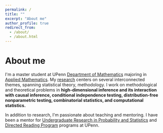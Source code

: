```yaml
---
permalink: /
title: ""
excerpt: "About me"
author_profile: true
redirect_from: 
  - /about/
  - /about.html
---
```


About me
======

I'm a master student at UPenn [Department of Mathematics](https://www.math.upenn.edu/) majoring in [Applied Mathematics](https://www.amcs.upenn.edu/). My [research](https://katsevich-lab.github.io/) centers on several interconnected themes, spanning statistical theory, methodology. I work on methodological and theoretical problems in **high-dimensional inference and its interaction with causal inference, conditional independence testing, distribution-free nonparametric testing, combinatorial statistics, and computational statistics.**

In addition to research, I'm passionate about teaching and mentoring. I have been a mentor for [Undergraduate Research in Probability and Statistics](https://sites.google.com/view/urps-penn?pli=1) and [Directed Reading Program](https://www2.math.upenn.edu/~tbraz/drp/) programs at UPenn. 

